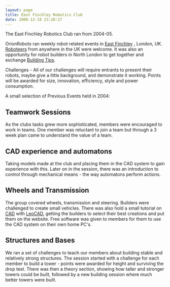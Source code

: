 ```yaml
---
layout: page
title: East Finchley Robotics Club
date: 2008-12-18 23:20:17
---
```

The East Finchley Robotics Club  ran from 2004-05.

OrionRobots ran weekly robot related events in <a  href="http://www.mypropertyguide.co.uk/region/display/23/east-finchley.htm" rel="external" target="_blank">East Finchley</a> , London, UK. <a class="wiki" href="/wiki/roboteers.html" title="Roboteers">Roboteers</a> from anywhere in the UK were welcome. It was also an opportunity for robot builders in North London to get together and exchange <a class="wiki" href="/wiki/building_tips.html" title="Hints and helpers for actually building robots, and other stuff.">Building Tips</a>.

Challenges - All of our challenges will require entrants to present their robots, maybe give a little background, and demonstrate it working. Points will be awarded for size, innovation, efficiency, style and power consumption.

A small selection of Previous Events held in 2004:

<h2  id="Teamwork_Sessions">Teamwork Sessions</h2>
As the clubs tasks grew more sophisticated, members were encouraged to work in teams. One member was reluctant to join a team but through a 3 week plan came to understand the value of a team.

<h2  id="CAD_experience_and_automatons">CAD experience and automatons</h2>
Taking models made at the club and placing them in the CAD system to gain experience with this. Later on in the session, there was an introduction to control through mechanical means - the way automatons perform actions.

<h2  id="Wheels_and_Transmission">Wheels and Transmission</h2>
The group covered wheels, transmission and steering. Builders were challenged to create small vehicles. There was also hold a small tutorial on <a class="wiki" href="/wiki/cad.html" title="Computer Aided Design">CAD</a> with <a class="wiki" href="/wiki/leocad.html" title="The Open Source Lego CAD System">LeoCAD</a>, getting the builders to select their best creations and put them on the website. Free software was given to members for them to use the CAD system on their own home PC's.

<h2  id="Structures_and_Bases">Structures and Bases</h2>
We ran a set of challenges to teach our members about building stable and relatively strong structures. The session started with a challenge for each member to build a tower - points were awarded for height and surviving the drop test. There was then a theory section, showing how taller and stronger towers could be built, followed by a new building session where much better towers were built.


